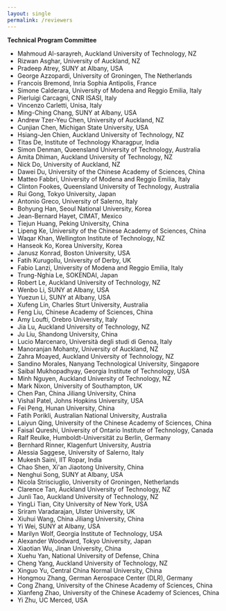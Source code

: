```yaml
---
layout: single
permalink: /reviewers
---
```

**Technical Program Committee**
- Mahmoud Al-sarayreh, Auckland University of Technology, NZ
- Rizwan Asghar, University of Auckland, NZ
- Pradeep Atrey, SUNY at Albany, USA
- George Azzopardi, University of Groningen, The Netherlands
- Francois Bremond, Inria Sophia Antipolis, France
- Simone Calderara, University of Modena and Reggio Emilia, Italy
- Pierluigi Carcagni, CNR ISASI, Italy
- Vincenzo Carletti, Unisa, Italy
- Ming-Ching Chang, SUNY at Albany, USA
- Andrew Tzer-Yeu Chen, University of Auckland, NZ
- Cunjian Chen, Michigan State University, USA
- Hsiang-Jen Chien, Auckland University of Technology, NZ
- Titas De,	Institute of Technology Kharagpur, India
- Simon Denman, Queensland University of Technology, Australia
- Amita Dhiman, Auckland University of Technology, NZ
- Nick Do, University of Auckland, NZ
- Dawei Du, University of the Chinese Academy of Sciences, China
- Matteo Fabbri, University of Modena and Reggio Emilia, Italy
- Clinton Fookes, Queensland University of Technology, Australia
- Rui Gong, Tokyo University, Japan
- Antonio Greco, University of Salerno, Italy
- Bohyung Han, Seoul National University, Korea
- Jean-Bernard Hayet, CIMAT, Mexico
- Tiejun Huang, Peking University, China
- Lipeng Ke, University of the Chinese Academy of Sciences, China
- Waqar Khan, Wellington Institute of Technology, NZ
- Hanseok Ko, Korea University, Korea
- Janusz Konrad, Boston University, USA
- Fatih Kurugollu, University of Derby, UK
- Fabio Lanzi, University of Modena and Reggio Emilia, Italy
- Trung-Nghia Le, SOKENDAI, Japan
- Robert Le, Auckland University of Technology, NZ
- Wenbo Li, SUNY at Albany, USA 
- Yuezun Li, SUNY at Albany, USA
- Xufeng Lin, Charles Sturt University, Australia
- Feng Liu, Chinese Academy of Sciences, China
- Amy Loufti, Orebro University, Italy
- Jia Lu, Auckland University of Technology, NZ
- Ju Liu, Shandong University, China
- Lucio Marcenaro, Università degli studi di Genoa, Italy
- Manoranjan Mohanty, University of Auckland, NZ
- Zahra Moayed, Auckland University of Technology, NZ
- Sandino Morales, Nanyang Technological University, Singapore
- Saibal Mukhopadhyay, Georgia Institute of Technology, USA
- Minh Nguyen, Auckland University of Technology, NZ
- Mark Nixon, University of Southampton, UK
- Chen Pan, China Jiliang University, China
- Vishal Patel, Johns Hopkins University, USA
- Fei Peng, Hunan University, China
- Fatih Porikli, Australian National University, Australia
- Laiyun Qing, University of the Chinese Academy of Sciences, China
- Faisal Qureshi, University of Ontario Institute of Technology, Canada
- Ralf Reulke, Humboldt-Universität zu Berlin, Germany
- Bernhard Rinner, Klagenfurt University, Austria
- Alessia Saggese, University of Salerno, Italy
- Mukesh Saini, IIT Ropar, India
- Chao Shen, Xi'an Jiaotong University, China
- Nenghui Song, SUNY at Albany, USA
- Nicola Strisciuglio, University of Groningen, Netherlands
- Clarence Tan, Auckland University of Technology, NZ
- Junli Tao, Auckland University of Technology, NZ
- YingLi Tian, City University of New York, USA
- Sriram Varadarajan, Ulster University, UK
- Xiuhui Wang, China Jiliang University, China
- Yi Wei, SUNY at Albany, USA
- Marilyn Wolf, Georgia Institute of Technology, USA
- Alexander Woodward, Tokyo University, Japan
- Xiaotian Wu, Jinan University, China
- Xuehu Yan, National University of Defense, China
- Cheng Yang, Auckland University of Technology, NZ
- Xinguo Yu, Central China Normal University, China
- Hongmou Zhang, German Aerospace Center (DLR), Germany
- Cong Zhang, University of the Chinese Academy of Sciences, China
- Xianfeng Zhao, University of the Chinese Academy of Sciences, China
- Yi Zhu, UC Merced, USA